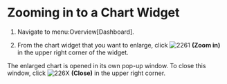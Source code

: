 # Zooming in to a Chart Widget

1.  Navigate to menu:Overview\[Dashboard\].

2.  From the chart widget that you want to enlarge, click
    ![2261](2261.png) **(Zoom in)** in the upper right corner of the
    widget.

The enlarged chart is opened in its own pop-up window. To close this
window, click ![226X](226X.png) **(Close)** in the upper right corner.

